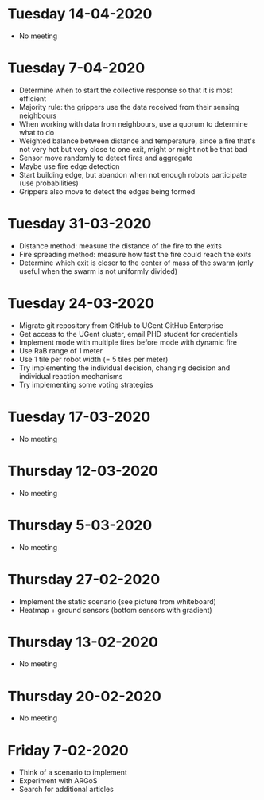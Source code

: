 # Tuesday 14-04-2020
- No meeting

# Tuesday 7-04-2020
- Determine when to start the collective response so that it is most efficient
- Majority rule: the grippers use the data received from their sensing neighbours
- When working with data from neighbours, use a quorum to determine what to do
- Weighted balance between distance and temperature, since a fire that's not very hot but very close to one exit, might or might not be that bad
- Sensor move randomly to detect fires and aggregate
- Maybe use fire edge detection
- Start building edge, but abandon when not enough robots participate (use probabilities)
- Grippers also move to detect the edges being formed

# Tuesday 31-03-2020
- Distance method: measure the distance of the fire to the exits
- Fire spreading method: measure how fast the fire could reach the exits
- Determine which exit is closer to the center of mass of the swarm (only useful when the swarm is not uniformly divided)

# Tuesday 24-03-2020
- Migrate git repository from GitHub to UGent GitHub Enterprise
- Get access to the UGent cluster, email PHD student for credentials
- Implement mode with multiple fires before mode with dynamic fire
- Use RaB range of 1 meter
- Use 1 tile per robot width (= 5 tiles per meter)
- Try implementing the individual decision, changing decision and individual reaction mechanisms
- Try implementing some voting strategies

# Tuesday 17-03-2020
- No meeting

# Thursday 12-03-2020
- No meeting

# Thursday 5-03-2020
- No meeting

# Thursday 27-02-2020
- Implement the static scenario (see picture from whiteboard)
- Heatmap + ground sensors (bottom sensors with gradient)

# Thursday 13-02-2020
- No meeting

# Thursday 20-02-2020
- No meeting

# Friday 7-02-2020
- Think of a scenario to implement
- Experiment with ARGoS
- Search for additional articles